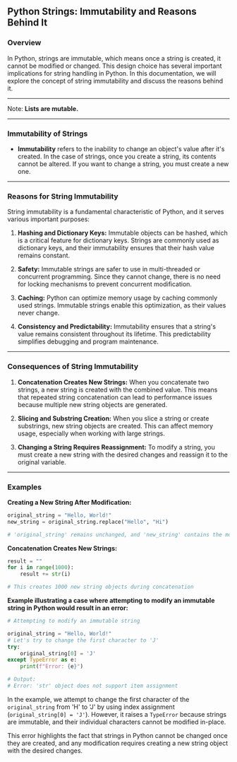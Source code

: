 ## **Python Strings: Immutability and Reasons Behind It**

### **Overview**

In Python, strings are immutable, which means once a string is created, it cannot be modified or changed. This design choice has several important implications for string handling in Python. In this documentation, we will explore the concept of string immutability and discuss the reasons behind it.

---

Note: **Lists are mutable.**

---

### **Immutability of Strings**

- **Immutability** refers to the inability to change an object's value after it's created. In the case of strings, once you create a string, its contents cannot be altered. If you want to change a string, you must create a new one.

---

### **Reasons for String Immutability**

String immutability is a fundamental characteristic of Python, and it serves various important purposes:

1. **Hashing and Dictionary Keys:** Immutable objects can be hashed, which is a critical feature for dictionary keys. Strings are commonly used as dictionary keys, and their immutability ensures that their hash value remains constant.

2. **Safety:** Immutable strings are safer to use in multi-threaded or concurrent programming. Since they cannot change, there is no need for locking mechanisms to prevent concurrent modification.

3. **Caching:** Python can optimize memory usage by caching commonly used strings. Immutable strings enable this optimization, as their values never change.

4. **Consistency and Predictability:** Immutability ensures that a string's value remains consistent throughout its lifetime. This predictability simplifies debugging and program maintenance.

---

### **Consequences of String Immutability**

1. **Concatenation Creates New Strings:** When you concatenate two strings, a new string is created with the combined value. This means that repeated string concatenation can lead to performance issues because multiple new string objects are generated.

2. **Slicing and Substring Creation:** When you slice a string or create substrings, new string objects are created. This can affect memory usage, especially when working with large strings.

3. **Changing a String Requires Reassignment:** To modify a string, you must create a new string with the desired changes and reassign it to the original variable.

---

### **Examples**

**Creating a New String After Modification:**

```python
original_string = "Hello, World!"
new_string = original_string.replace("Hello", "Hi")

# 'original_string' remains unchanged, and 'new_string' contains the modified value
```

**Concatenation Creates New Strings:**

```python
result = ""
for i in range(1000):
    result += str(i)

# This creates 1000 new string objects during concatenation
```

**Example illustrating a case where attempting to modify an immutable string in Python would result in an error:**

```python
# Attempting to modify an immutable string

original_string = "Hello, World!"
# Let's try to change the first character to 'J'
try:
    original_string[0] = 'J'
except TypeError as e:
    print(f"Error: {e}")

# Output:
# Error: 'str' object does not support item assignment
```

In the example, we attempt to change the first character of the `original_string` from 'H' to 'J' by using index assignment (`original_string[0] = 'J'`). However, it raises a `TypeError` because strings are immutable, and their individual characters cannot be modified in-place.

This error highlights the fact that strings in Python cannot be changed once they are created, and any modification requires creating a new string object with the desired changes.
